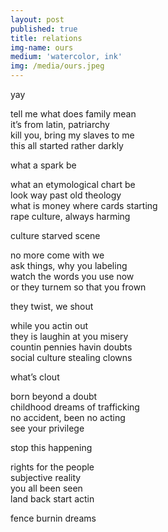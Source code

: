 ```yaml
---
layout: post
published: true
title: relations
img-name: ours
medium: 'watercolor, ink'
img: /media/ours.jpeg
---
```

yay   
  
tell me what does family mean  
it’s from latin, patriarchy  
kill you, bring my slaves to me  
this all started rather darkly  
  
what a spark be  
  
what an etymological chart be   
look way past old theology    
what is money where cards starting  
rape culture, always harming  
  
culture starved scene  
  
no more come with we  
ask things, why you labeling   
watch the words you use now  
or they turnem so that you frown  
   
they twist, we shout   
   
while you actin out  
they is laughin at you misery      
countin pennies havin doubts  
social culture stealing clowns  
  
what’s clout  
  
born beyond a doubt  
childhood dreams of trafficking    
no accident, been no acting  
see your privilege    
  
stop this happening  
  
rights for the people  
subjective reality  
you all been seen  
land back start actin  
  
fence burnin dreams  